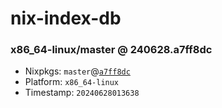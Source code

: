 # nix-index-db
### x86_64-linux/master @ 240628.a7ff8dc
- Nixpkgs: `master`@[`a7ff8dc`](https://github.com/NixOS/nixpkgs/commit/a7ff8dc5089f8c52c017f20ab21da47b4f276bd5)
- Platform: `x86_64-linux`
- Timestamp: `20240628013638`
